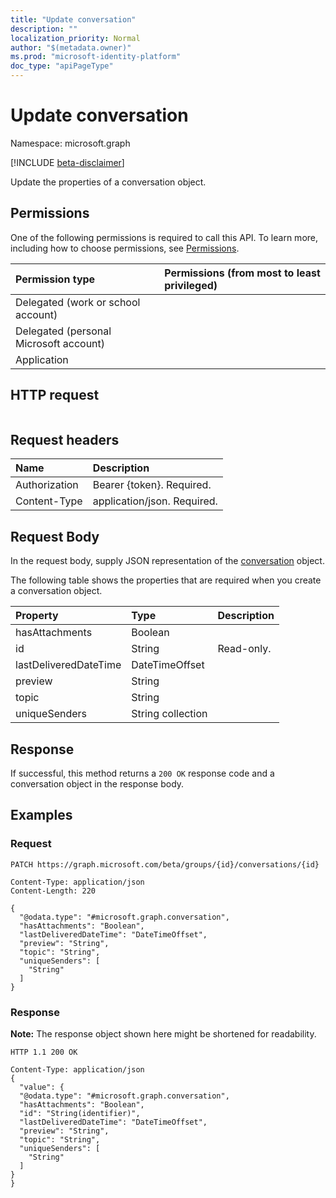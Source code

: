 ```yaml
---
title: "Update conversation"
description: ""
localization_priority: Normal
author: "$(metadata.owner)"
ms.prod: "microsoft-identity-platform"
doc_type: "apiPageType"
---
```


# Update conversation

Namespace: microsoft.graph

[!INCLUDE [beta-disclaimer](../../includes/beta-disclaimer.md)]

Update the properties of a conversation object.

## Permissions

One of the following permissions is required to call this API. To learn more, including how to choose permissions, see [Permissions](/graph/permissions-reference).

| Permission type                        | Permissions (from most to least privileged) |
| :------------------------------------- | :------------------------------------------ |
| Delegated (work or school account)     |                                             |
| Delegated (personal Microsoft account) |                                             |
| Application                            |                                             |

## HTTP request

<!-- {
  "blockType": "ignored"
}
-->

```http

```

## Request headers

| Name          | Description                 |
| :------------ | :-------------------------- |
| Authorization | Bearer {token}. Required.   |
| Content-Type  | application/json. Required. |

## Request Body

In the request body, supply JSON representation of the [conversation](../resources/-conversation.md) object.

<!-- Actions and Functions -->

<!-- CRUD Methods -->

The following table shows the properties that are required when you create a conversation object.

| Property              | Type              | Description |
| :-------------------- | :---------------- | :---------- |
| hasAttachments        | Boolean           |             |
| id                    | String            | Read-only.  |
| lastDeliveredDateTime | DateTimeOffset    |             |
| preview               | String            |             |
| topic                 | String            |             |
| uniqueSenders         | String collection |             |

## Response

If successful, this method returns a `200 OK` response code and a conversation object in the response body.

## Examples

### Request

<!-- {
  "blockType": "request",
  "name": "update_conversation"
}
-->

```http
PATCH https://graph.microsoft.com/beta/groups/{id}/conversations/{id}

Content-Type: application/json
Content-Length: 220

{
  "@odata.type": "#microsoft.graph.conversation",
  "hasAttachments": "Boolean",
  "lastDeliveredDateTime": "DateTimeOffset",
  "preview": "String",
  "topic": "String",
  "uniqueSenders": [
    "String"
  ]
}

```

### Response

**Note:** The response object shown here might be shortened for readability.

<!-- {
  "blockType": "response",
  "truncated": true,
  "@odata.type": "Microsoft.OutlookServices.conversation"
}
-->

```http
HTTP 1.1 200 OK

Content-Type: application/json
{
  "value": {
  "@odata.type": "#microsoft.graph.conversation",
  "hasAttachments": "Boolean",
  "id": "String(identifier)",
  "lastDeliveredDateTime": "DateTimeOffset",
  "preview": "String",
  "topic": "String",
  "uniqueSenders": [
    "String"
  ]
}
}

```
